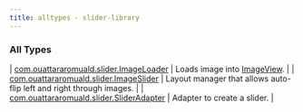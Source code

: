 ```yaml
---
title: alltypes - slider-library
---
```


### All Types

| [com.ouattararomuald.slider.ImageLoader](../com.ouattararomuald.slider/-image-loader/index.html) | Loads image into [ImageView](https://developer.android.com/reference/android/widget/ImageView.html). |
| [com.ouattararomuald.slider.ImageSlider](../com.ouattararomuald.slider/-image-slider/index.html) | Layout manager that allows auto-flip left and right through images. |
| [com.ouattararomuald.slider.SliderAdapter](../com.ouattararomuald.slider/-slider-adapter/index.html) | Adapter to create a slider. |

